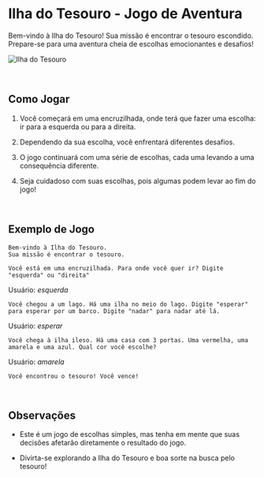 # Ilha do Tesouro - Jogo de Aventura

Bem-vindo à Ilha do Tesouro! Sua missão é encontrar o tesouro escondido. Prepare-se para uma aventura cheia de escolhas emocionantes e desafios!

![Ilha do Tesouro](https://emojicombos.com/emoji/img/apple-b/1f3dd-ufe0f.png)

<br>

## Como Jogar

1. Você começará em uma encruzilhada, onde terá que fazer uma escolha: ir para a esquerda ou para a direita.

2. Dependendo da sua escolha, você enfrentará diferentes desafios.

3. O jogo continuará com uma série de escolhas, cada uma levando a uma consequência diferente.

4. Seja cuidadoso com suas escolhas, pois algumas podem levar ao fim do jogo!

<br>

## Exemplo de Jogo

```
Bem-vindo à Ilha do Tesouro.
Sua missão é encontrar o tesouro.

Você está em uma encruzilhada. Para onde você quer ir? Digite "esquerda" ou "direita"
```

Usuário: *esquerda*

```
Você chegou a um lago. Há uma ilha no meio do lago. Digite "esperar" para esperar por um barco. Digite "nadar" para nadar até lá.
```

Usuário: *esperar*

```
Você chega à ilha ileso. Há uma casa com 3 portas. Uma vermelha, uma amarela e uma azul. Qual cor você escolhe?
```

Usuário: *amarela*

```
Você encontrou o tesouro! Você vence!
```

<br>

## Observações

- Este é um jogo de escolhas simples, mas tenha em mente que suas decisões afetarão diretamente o resultado do jogo.

- Divirta-se explorando a Ilha do Tesouro e boa sorte na busca pelo tesouro!